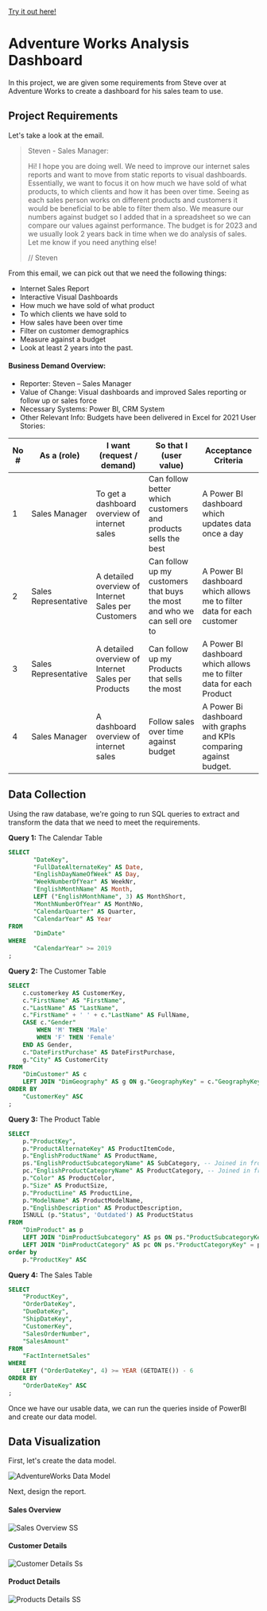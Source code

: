 [Try it out here!](https://app.powerbi.com/view?r=eyJrIjoiOTM1MzM1YjYtM2M2Ny00YTE1LWJjYTItNDUyMmQ5ZDFmMWU1IiwidCI6ImJkMGNhZWQyLTBiNTctNDllNy1hMjY2LTYzMWZhNmE2YzIyYSJ9)

# Adventure Works Analysis Dashboard

In this project, we are given some requirements from Steve over at Adventure Works to create a dashboard for his sales team to use.

## Project Requirements

Let's take a look at the email.

> Steven  - Sales Manager:
>
> Hi!
> I hope you are doing well. We need to improve our internet sales reports and want to move from static reports to visual dashboards.
> Essentially, we want to focus it on how much we have sold of what products, to which clients and how it has been over time.
> Seeing as each sales person works on different products and customers it would be beneficial to be able to filter them also.
> We measure our numbers against budget so I added that in a spreadsheet so we can compare our values against performance. 
> The budget is for 2023 and we usually look 2 years back in time when we do analysis of sales.
> Let me know if you need anything else!
>
> // Steven

From this email, we can pick out that we need the following things:

- Internet Sales Report
- Interactive Visual Dashboards
- How much we have sold of what product
- To which clients we have sold to
- How sales have been over time
- Filter on customer demographics
- Measure against a budget
- Look at least 2 years into the past.

#### **Business Demand Overview:**
-	Reporter: Steven – Sales Manager
-	Value of Change: Visual dashboards and improved Sales reporting or follow up or sales force
-	Necessary Systems: Power BI, CRM System
-	Other Relevant Info: Budgets have been delivered in Excel for 2021
User Stories:

| No # | As a (role)          | I want (request / demand)                            | So that I (user value)                                                    | Acceptance Criteria                                                    |
|------|----------------------|------------------------------------------------------|---------------------------------------------------------------------------|------------------------------------------------------------------------|
| 1    | Sales Manager        | To get a dashboard overview of internet sales        | Can follow better which customers and products sells the best             | A Power BI dashboard which updates data once a day                     |
| 2    | Sales Representative | A detailed overview of Internet Sales per Customers  | Can follow up my customers that buys the most and who we can sell ore to  | A Power BI dashboard which allows me to filter data for each customer  |
| 3    | Sales Representative | A detailed overview of Internet Sales per Products   | Can follow up my Products that sells the most                             | A Power BI dashboard which allows me to filter data for each Product   |
| 4    | Sales Manager        | A dashboard overview of internet sales               | Follow sales over time against budget                                     | A Power Bi dashboard with graphs and KPIs comparing against budget.    |


## Data Collection

Using the raw database, we're going to run SQL queries to extract and transform the data that we need to meet the requirements.

**Query 1:** The Calendar Table

```sql
SELECT
       "DateKey",
       "FullDateAlternateKey" AS Date,
       "EnglishDayNameOfWeek" AS Day,
       "WeekNumberOfYear" AS WeekNr,
       "EnglishMonthName" AS Month,
       LEFT ("EnglishMonthName", 3) AS MonthShort,
       "MonthNumberOfYear" AS MonthNo,
       "CalendarQuarter" AS Quarter,
       "CalendarYear" AS Year
FROM
       "DimDate"
WHERE
       "CalendarYear" >= 2019
;
```

**Query 2:** The Customer Table

```sql
SELECT
    c.customerkey AS CustomerKey,
    c."FirstName" AS "FirstName",
    c."LastName" AS "LastName",
    c."FirstName" + ' ' + c."LastName" AS FullName,
    CASE c."Gender"
        WHEN 'M' THEN 'Male'
        WHEN 'F' THEN 'Female'
    END AS Gender,
    c."DateFirstPurchase" AS DateFirstPurchase,
    g."City" AS CustomerCity
FROM
    "DimCustomer" AS c
    LEFT JOIN "DimGeography" AS g ON g."GeographyKey" = c."GeographyKey"
ORDER BY
    "CustomerKey" ASC
;
```

**Query 3:** The Product Table

```sql
SELECT
    p."ProductKey",
    p."ProductAlternateKey" AS ProductItemCode,
    p."EnglishProductName" AS ProductName,
    ps."EnglishProductSubcategoryName" AS SubCategory, -- Joined in from Sub Category Table
    pc."EnglishProductCategoryName" AS ProductCategory, -- Joined in from Category Table
    p."Color" AS ProductColor,
    p."Size" AS ProductSize,
    p."ProductLine" AS ProductLine,
    p."ModelName" AS ProductModelName,
    p."EnglishDescription" AS ProductDescription,
    ISNULL (p."Status", 'Outdated') AS ProductStatus
FROM
    "DimProduct" as p
    LEFT JOIN "DimProductSubcategory" AS ps ON ps."ProductSubcategoryKey" = p."ProductSubcategoryKey"
    LEFT JOIN "DimProductCategory" AS pc ON ps."ProductCategoryKey" = pc."ProductCategoryKey"
order by
    p."ProductKey" ASC
```

**Query 4:** The Sales Table 

```sql
SELECT
    "ProductKey",
    "OrderDateKey",
    "DueDateKey",
    "ShipDateKey",
    "CustomerKey",
    "SalesOrderNumber",
    "SalesAmount"
FROM
    "FactInternetSales"
WHERE
    LEFT ("OrderDateKey", 4) >= YEAR (GETDATE()) - 6
ORDER BY
    "OrderDateKey" ASC
;
```

Once we have our usable data, we can run the queries inside of PowerBI and create our data model.

## Data Visualization

First, let's create the data model.

![AdventureWorks Data Model](https://github.com/user-attachments/assets/96823bc6-3b20-4086-80a6-a6766c8cf8cf)

Next, design the report.

#### Sales Overview

![Sales Overview SS](https://github.com/user-attachments/assets/43e846f8-deaa-419b-8669-28ef2345fa4d)


#### Customer Details

![Customer Details Ss](https://github.com/user-attachments/assets/7d247750-8d7f-4148-a461-2f1d970798e1)



#### Product Details

![Products Details SS](https://github.com/user-attachments/assets/82e4b256-b098-4c92-88e9-2963254f62b4)


